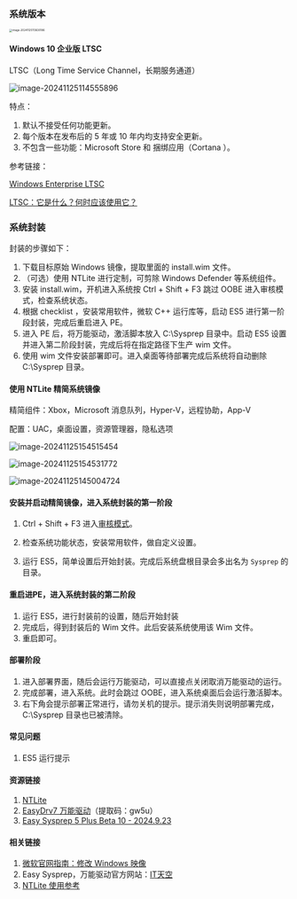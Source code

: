 ###	系统版本

<img src="C:\Users\46823\AppData\Roaming\Typora\typora-user-images\image-20241125113630186.png" alt="image-20241125113630186" style="zoom: 33%;" />

####	Windows 10 企业版 LTSC

LTSC（Long Time Service Channel，长期服务通道）

![image-20241125114555896](C:\Users\46823\AppData\Roaming\Typora\typora-user-images\image-20241125114555896.png)

特点：

1. 默认不接受任何功能更新。
2. 每个版本在发布后的 5 年或 10 年内均支持安全更新。
3. 不包含一些功能：Microsoft Store 和 捆绑应用（Cortana ）。



参考链接：

[Windows Enterprise LTSC](https://learn.microsoft.com/zh-cn/windows/whats-new/ltsc/overview)

[LTSC：它是什么？何时应该使用它？](https://techcommunity.microsoft.com/blog/windows-itpro-blog/ltsc-what-is-it-and-when-should-it-be-used/293181)



###	系统封装

封装的步骤如下：

1. 下载目标原始 Windows 镜像，提取里面的 install.wim 文件。
2. （可选）使用 NTLite 进行定制，可剪除 Windows  Defender 等系统组件。
3. 安装 install.wim，开机进入系统按 Ctrl + Shift + F3 跳过 OOBE 进入审核模式，检查系统状态。
4. 根据 checklist ，安装常用软件，微软 C++ 运行库等，启动 ES5 进行第一阶段封装，完成后重启进入 PE。
5. 进入 PE 后，将万能驱动，激活脚本放入 C:\Sysprep 目录中。启动 ES5 设置并进入第二阶段封装，完成后将在指定路径下生产 wim 文件。
6. 使用 wim 文件安装部署即可。进入桌面等待部署完成后系统将自动删除 C:\Sysprep 目录。



####	使用 NTLite 精简系统镜像

精简组件：Xbox，Microsoft 消息队列，Hyper-V，远程协助，App-V

配置：UAC，桌面设置，资源管理器，隐私选项

![image-20241125154515454](C:\Users\46823\AppData\Roaming\Typora\typora-user-images\image-20241125154515454.png)

![image-20241125154531772](C:\Users\46823\AppData\Roaming\Typora\typora-user-images\image-20241125154531772.png)

![image-20241125145004724](C:\Users\46823\AppData\Roaming\Typora\typora-user-images\image-20241125145004724.png)





####	安装并启动精简镜像，进入系统封装的第一阶段

1. Ctrl + Shift + F3 进入[审核模式](https://learn.microsoft.com/zh-cn/windows-hardware/manufacture/desktop/audit-mode-overview?view=windows-11)。

2. 检查系统功能状态，安装常用软件，做自定义设置。
3. 运行 ES5，简单设置后开始封装。完成后系统盘根目录会多出名为 `Sysprep` 的目录。



####	重启进PE，进入系统封装的第二阶段

1. 运行 ES5，进行封装前的设置，随后开始封装
2. 完成后，得到封装后的 Wim 文件。此后安装系统使用该 Wim 文件。
3. 重启即可。



####	部署阶段

1. 进入部署界面，随后会运行万能驱动，可以直接点关闭取消万能驱动的运行。
2. 完成部署，进入系统。此时会跳过 OOBE，进入系统桌面后会运行激活脚本。
3. 右下角会提示部署正常进行，请勿关机的提示。提示消失则说明部署完成， C:\Sysprep 目录也已被清除。



#### 常见问题

1. ES5 运行提示







####	资源链接

1. [NTLite](https://www.ntlite.com/download/)
2. [EasyDrv7 万能驱动](https://pan.baidu.com/share/init?surl=Gs6uY2u6Xn5A-4NjSqt60Q&pwd=gw5u)（提取码：gw5u）
3. [Easy Sysprep 5 Plus Beta 10 - 2024.9.23](https://www.alipan.com/s/SpuuFUhgGt6)



####	相关链接

1. [微软官网指南：修改 Windows 映像](https://learn.microsoft.com/zh-cn/windows-hardware/manufacture/desktop/modify-an-image?view=windows-11)
2. Easy Sysprep，万能驱动官方网站：[IT天空](https://www.itsk.com/latest)
3. [NTLite 使用参考](https://blog.csdn.net/itfans123/article/details/135266224)